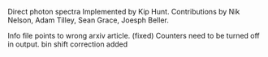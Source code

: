 Direct photon spectra
Implemented by Kip Hunt.  Contributions by Nik Nelson, Adam Tilley, Sean Grace, Joesph Beller.


Info file points to wrong arxiv article. (fixed)
Counters need to be turned off in output.
bin shift correction added
